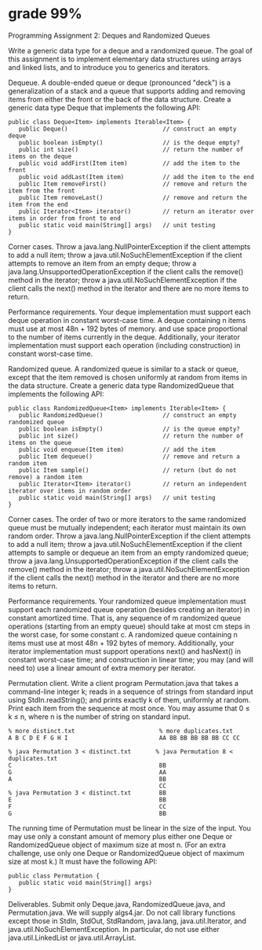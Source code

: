 grade 99%
=====


Programming Assignment 2: Deques and Randomized Queues

Write a generic data type for a deque and a randomized queue. The goal of this assignment is to implement elementary data structures using arrays and linked lists, and to introduce you to generics and iterators.

Dequeue. A double-ended queue or deque (pronounced "deck") is a generalization of a stack and a queue that supports adding and removing items from either the front or the back of the data structure. Create a generic data type Deque that implements the following API:

    public class Deque<Item> implements Iterable<Item> {
       public Deque()                           // construct an empty deque
       public boolean isEmpty()                 // is the deque empty?
       public int size()                        // return the number of items on the deque
       public void addFirst(Item item)          // add the item to the front
       public void addLast(Item item)           // add the item to the end
       public Item removeFirst()                // remove and return the item from the front
       public Item removeLast()                 // remove and return the item from the end
       public Iterator<Item> iterator()         // return an iterator over items in order from front to end
       public static void main(String[] args)   // unit testing
    }

Corner cases. Throw a java.lang.NullPointerException if the client attempts to add a null item; throw a java.util.NoSuchElementException if the client attempts to remove an item from an empty deque; throw a java.lang.UnsupportedOperationException if the client calls the remove() method in the iterator; throw a java.util.NoSuchElementException if the client calls the next() method in the iterator and there are no more items to return.

Performance requirements.   Your deque implementation must support each deque operation in constant worst-case time. A deque containing n items must use at most 48n + 192 bytes of memory. and use space proportional to the number of items currently in the deque. Additionally, your iterator implementation must support each operation (including construction) in constant worst-case time.

Randomized queue. A randomized queue is similar to a stack or queue, except that the item removed is chosen uniformly at random from items in the data structure. Create a generic data type RandomizedQueue that implements the following API:

    public class RandomizedQueue<Item> implements Iterable<Item> {
       public RandomizedQueue()                 // construct an empty randomized queue
       public boolean isEmpty()                 // is the queue empty?
       public int size()                        // return the number of items on the queue
       public void enqueue(Item item)           // add the item
       public Item dequeue()                    // remove and return a random item
       public Item sample()                     // return (but do not remove) a random item
       public Iterator<Item> iterator()         // return an independent iterator over items in random order
       public static void main(String[] args)   // unit testing
    }

Corner cases. The order of two or more iterators to the same randomized queue must be mutually independent; each iterator must maintain its own random order. Throw a java.lang.NullPointerException if the client attempts to add a null item; throw a java.util.NoSuchElementException if the client attempts to sample or dequeue an item from an empty randomized queue; throw a java.lang.UnsupportedOperationException if the client calls the remove() method in the iterator; throw a java.util.NoSuchElementException if the client calls the next() method in the iterator and there are no more items to return.

Performance requirements. Your randomized queue implementation must support each randomized queue operation (besides creating an iterator) in constant amortized time. That is, any sequence of m randomized queue operations (starting from an empty queue) should take at most cm steps in the worst case, for some constant c. A randomized queue containing n items must use at most 48n + 192 bytes of memory. Additionally, your iterator implementation must support operations next() and hasNext() in constant worst-case time; and construction in linear time; you may (and will need to) use a linear amount of extra memory per iterator.

Permutation client. Write a client program Permutation.java that takes a command-line integer k; reads in a sequence of strings from standard input using StdIn.readString(); and prints exactly k of them, uniformly at random. Print each item from the sequence at most once. You may assume that 0 ≤ k ≤ n, where n is the number of string on standard input.

    % more distinct.txt                        % more duplicates.txt
    A B C D E F G H I                          AA BB BB BB BB BB CC CC

    % java Permutation 3 < distinct.txt       % java Permutation 8 < duplicates.txt
    C                                          BB
    G                                          AA
    A                                          BB
                                               CC
    % java Permutation 3 < distinct.txt        BB
    E                                          BB
    F                                          CC
    G                                          BB

The running time of Permutation must be linear in the size of the input. You may use only a constant amount of memory plus either one Deque or RandomizedQueue object of maximum size at most n. (For an extra challenge, use only one Deque or RandomizedQueue object of maximum size at most k.) It must have the following API:

    public class Permutation {
       public static void main(String[] args)
    }

Deliverables. Submit only Deque.java, RandomizedQueue.java, and Permutation.java. We will supply algs4.jar. Do not call library functions except those in StdIn, StdOut, StdRandom, java.lang, java.util.Iterator, and java.util.NoSuchElementException. In particular, do not use either java.util.LinkedList or java.util.ArrayList. 